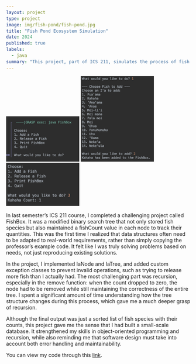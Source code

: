 ```yaml
---
layout: project
type: project
image: img/fish-pond/fish-pond.jpg
title: "Fish Pond Ecosystem Simulation"
date: 2024
published: true
labels:
  - java
summary: "This project, part of ICS 211, simulates the process of fish fry growing and evolving into adult fish."
---
```


<div class="text-center p-4">
  <img width="200px" src="../img/fish-pond/fish1.png" class="img-thumbnail" >
  <img width="200px" src="../img/fish-pond/fish2.png" class="img-thumbnail" >
  <img width="200px" src="../img/fish-pond/fish3.png" class="img-thumbnail" >
</div>

In last semester’s ICS 211 course, I completed a challenging project called FishBox. It was a modified binary search tree that not only stored fish species but also maintained a fishCount value in each node to track their quantities. This was the first time I realized that data structures often need to be adapted to real-world requirements, rather than simply copying the professor’s example code. It felt like I was truly solving problems based on needs, not just reproducing existing solutions.

In the project, I implemented IaNode and IaTree, and added custom exception classes to prevent invalid operations, such as trying to release more fish than I actually had. The most challenging part was recursion, especially in the remove function: when the count dropped to zero, the node had to be removed while still maintaining the correctness of the entire tree. I spent a significant amount of time understanding how the tree structure changes during this process, which gave me a much deeper grasp of recursion.

Although the final output was just a sorted list of fish species with their counts, this project gave me the sense that I had built a small-scale database. It strengthened my skills in object-oriented programming and recursion, while also reminding me that software design must take into account both error handling and maintainability.


You can view my code through this [link](https://github.com/ICSatKCC/assignment-8-binary-search-tree-f24-kcostales.git).
